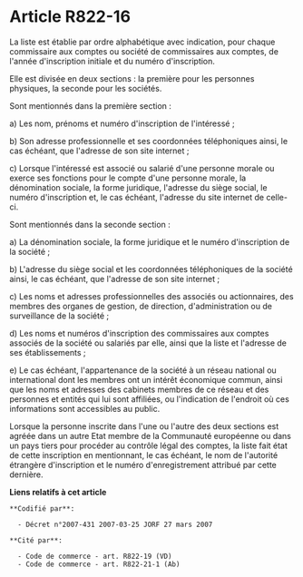 # Article R822-16

La liste est établie par ordre alphabétique avec indication, pour chaque commissaire aux comptes ou société de commissaires
aux comptes, de l'année d'inscription initiale et du numéro d'inscription.

Elle est divisée en deux sections : la première pour les personnes physiques, la seconde pour les sociétés.

Sont mentionnés dans la première section  :

a) Les nom, prénoms et numéro d'inscription de l'intéressé ;

b) Son adresse professionnelle et ses coordonnées téléphoniques ainsi, le cas échéant, que l'adresse de son site internet ;

c) Lorsque l'intéressé est associé ou salarié d'une personne morale ou exerce ses fonctions pour le compte d'une personne
morale, la dénomination sociale, la forme juridique, l'adresse du siège social, le numéro d'inscription et, le cas échéant,
l'adresse du site internet de celle-ci.

Sont mentionnés dans la seconde section :

a) La dénomination sociale, la forme juridique et le numéro d'inscription de la société ;

b) L'adresse du siège social et les coordonnées téléphoniques de la société ainsi, le cas échéant, que l'adresse de son site
internet ;

c) Les noms et adresses professionnelles des associés ou actionnaires, des membres des organes de gestion, de direction,
d'administration ou de surveillance de la société ;

d) Les noms et numéros d'inscription des commissaires aux comptes associés de la société ou salariés par elle, ainsi que la
liste et l'adresse de ses établissements ;

e) Le cas échéant, l'appartenance de la société à un réseau national ou international dont les membres ont un intérêt
économique commun, ainsi que les noms et adresses des cabinets membres de ce réseau et des personnes et entités qui lui sont
affiliées, ou l'indication de l'endroit où ces informations sont accessibles au public.

Lorsque la personne inscrite dans l'une ou l'autre des deux sections est agréée dans un autre Etat membre de la Communauté
européenne ou dans un pays tiers pour procéder au contrôle légal des comptes, la liste fait état de cette inscription en
mentionnant, le cas échéant, le nom de l'autorité étrangère d'inscription et le numéro d'enregistrement attribué par cette
dernière.

**Liens relatifs à cet article**

	**Codifié par**:

	  - Décret n°2007-431 2007-03-25 JORF 27 mars 2007

	**Cité par**:

	  - Code de commerce - art. R822-19 (VD)
	  - Code de commerce - art. R822-21-1 (Ab)
